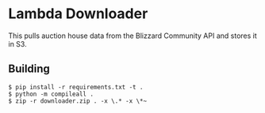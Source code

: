 # Lambda Downloader

This pulls auction house data from the Blizzard Community API and stores it in S3.

## Building

```
$ pip install -r requirements.txt -t .
$ python -m compileall .
$ zip -r downloader.zip . -x \.* -x \*~
```
